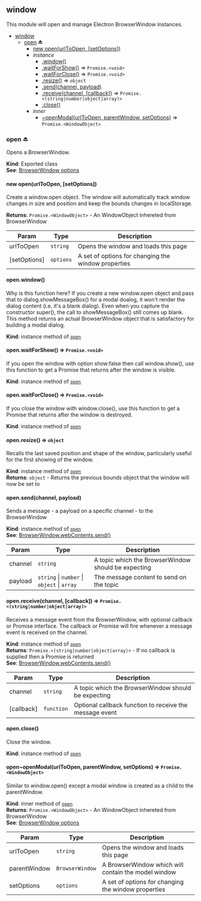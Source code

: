 <a name="module_window"></a>

## window
This module will open and manage Electron BrowserWindow instances.


* [window](#module_window)
    * [open](#exp_module_window--open) ⏏
        * [new open(urlToOpen, [setOptions])](#new_module_window--open_new)
        * _instance_
            * [.window()](#module_window--open+window)
            * [.waitForShow()](#module_window--open+waitForShow) ⇒ <code>Promise.&lt;void&gt;</code>
            * [.waitForClose()](#module_window--open+waitForClose) ⇒ <code>Promise.&lt;void&gt;</code>
            * [.resize()](#module_window--open+resize) ⇒ <code>object</code>
            * [.send(channel, payload)](#module_window--open+send)
            * [.receive(channel, [callback])](#module_window--open+receive) ⇒ <code>Promise.&lt;(string\|number\|object\|array)&gt;</code>
            * [.close()](#module_window--open+close)
        * _inner_
            * [~openModal(urlToOpen, parentWindow, setOptions)](#module_window--open..openModal) ⇒ <code>Promise.&lt;WindowObject&gt;</code>

<a name="exp_module_window--open"></a>

### open ⏏
Opens a BrowserWindow.

**Kind**: Exported class  
**See**: [BrowserWindow options](https://electronjs.org/docs/api/browser-window)  
<a name="new_module_window--open_new"></a>

#### new open(urlToOpen, [setOptions])
Create a window.open object. The window will automatically track window changes in size and position and keep the bounds changes in localStorage.

**Returns**: <code>Promise.&lt;WindowObject&gt;</code> - An WindowObject inhereted from BrowserWindow  

| Param | Type | Description |
| --- | --- | --- |
| urlToOpen | <code>string</code> | Opens the window and loads this page |
| [setOptions] | <code>options</code> | A set of options for changing the window properties |

<a name="module_window--open+window"></a>

#### open.window()
Why is this function here? If you create a new window.open object and pass that to dialog.showMessageBox() for a modal doalog, it won't render the dialog content(i.e. it's a blank dialog). Even when you capture the constructor super(), the callto showMessageBox() still comes up blank. This method returns an actualBrowserWindow object that is satisfactory for building a modal dialog.

**Kind**: instance method of [<code>open</code>](#exp_module_window--open)  
<a name="module_window--open+waitForShow"></a>

#### open.waitForShow() ⇒ <code>Promise.&lt;void&gt;</code>
If you open the window with option show:false then call window.show(), use this functionto get a Promise that returns after the window is visible.

**Kind**: instance method of [<code>open</code>](#exp_module_window--open)  
<a name="module_window--open+waitForClose"></a>

#### open.waitForClose() ⇒ <code>Promise.&lt;void&gt;</code>
If you close the window with window.close(), use this functionto get a Promise that returns after the window is destroyed.

**Kind**: instance method of [<code>open</code>](#exp_module_window--open)  
<a name="module_window--open+resize"></a>

#### open.resize() ⇒ <code>object</code>
Recalls the last saved position and shape of the window, particularly useful for the first showing of the window.

**Kind**: instance method of [<code>open</code>](#exp_module_window--open)  
**Returns**: <code>object</code> - Returns the previous bounds object that the window will now be set to  
<a name="module_window--open+send"></a>

#### open.send(channel, payload)
Sends a message - a payload on a specific channel - to the BrowserWindow

**Kind**: instance method of [<code>open</code>](#exp_module_window--open)  
**See**: [BrowserWindow.webContents.send()](https://electronjs.org/docs/api/web-contents#contentssendchannel-arg1-arg2-)  

| Param | Type | Description |
| --- | --- | --- |
| channel | <code>string</code> | A topic which the BrowserWindow should be expecting |
| payload | <code>string</code> \| <code>number</code> \| <code>object</code> \| <code>array</code> | The message content to send on the topic |

<a name="module_window--open+receive"></a>

#### open.receive(channel, [callback]) ⇒ <code>Promise.&lt;(string\|number\|object\|array)&gt;</code>
Receives a message event from the BrowserWindow, with optional callback or Promise interface. The callbackor Promise will fire whenever a message event is received on the channel.

**Kind**: instance method of [<code>open</code>](#exp_module_window--open)  
**Returns**: <code>Promise.&lt;(string\|number\|object\|array)&gt;</code> - If no callback is supplied then a Promise is returned  
**See**: [BrowserWindow.webContents.send()](https://electronjs.org/docs/api/web-contents#contentssendchannel-arg1-arg2-)  

| Param | Type | Description |
| --- | --- | --- |
| channel | <code>string</code> | A topic which the BrowserWindow should be expecting |
| [callback] | <code>function</code> | Optional callback function to receive the message event |

<a name="module_window--open+close"></a>

#### open.close()
Close the window.

**Kind**: instance method of [<code>open</code>](#exp_module_window--open)  
<a name="module_window--open..openModal"></a>

#### open~openModal(urlToOpen, parentWindow, setOptions) ⇒ <code>Promise.&lt;WindowObject&gt;</code>
Similar to window.open() except a modal window is created as a child to the parentWindow.

**Kind**: inner method of [<code>open</code>](#exp_module_window--open)  
**Returns**: <code>Promise.&lt;WindowObject&gt;</code> - An WindowObject inhereted from BrowserWindow  
**See**: [BrowserWindow options](https://electronjs.org/docs/api/browser-window)  

| Param | Type | Description |
| --- | --- | --- |
| urlToOpen | <code>string</code> | Opens the window and loads this page |
| parentWindow | <code>BrowserWindow</code> | A BrowserWindow which will contain the model window |
| setOptions | <code>options</code> | A set of options for changing the window properties |

